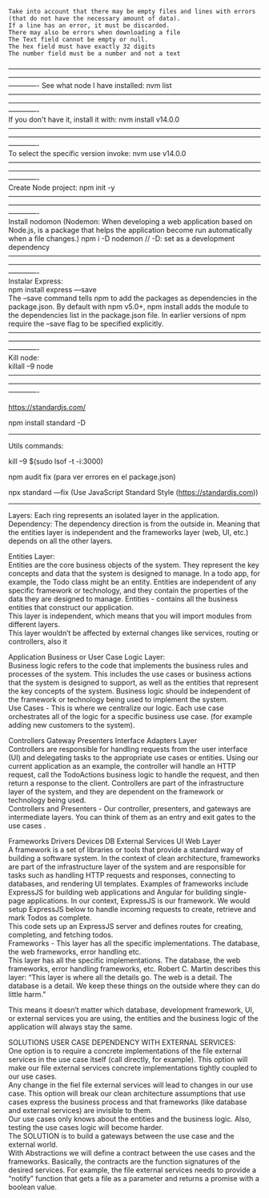     Take into account that there may be empty files and lines with errors (that do not have the necessary amount of data).
    If a line has an error, it must be discarded.
    There may also be errors when downloading a file
    The Text field cannot be empty or null.
    The hex field must have exactly 32 digits
    The number field must be a number and not a text

————————————————————————————————————————————————————————————————————————————- 
See what node I have installed:
nvm list  
————————————————————————————————————————————————————————————————————————————-  
If you don't have it, install it with:
nvm install v14.0.0  
————————————————————————————————————————————————————————————————————————————-  
To select the specific version invoke:
nvm use v14.0.0  
————————————————————————————————————————————————————————————————————————————-  
Create Node project:
npm init -y  
————————————————————————————————————————————————————————————————————————————-  
Install nodomon (Nodemon: When developing a web application based on
Node.js, is a package that helps the application become
run automatically when a file changes.)
npm i -D nodemon // -D: set as a development dependency  
————————————————————————————————————————————————————————————————————————————-  
Instalar Express:  
npm install express —save  
The –save command tells npm to add the packages as dependencies in the
package.json. By default with npm v5.0+, npm install adds the module to
the dependencies list in the package.json file. In earlier versions of
npm require the –save flag to be specified explicitly.  
————————————————————————————————————————————————————————————————————————————-  
Kill node:  
killall –9 node  
————————————————————————————————————————————————————————————————————————————-

https://standardjs.com/

npm install standard -D

------------------------------------------------------------------------

Utils commands:

kill –9 $(sudo lsof -t -i:3000)

npm audit fix (para ver errores en el package.json)

npx standard —fix (Use JavaScript Standard Style
(https://standardjs.com))

------------------------------------------------------------------------

Layers: Each ring represents an isolated layer in the application.  
Dependency: The dependency direction is from the outside in. Meaning
that the entities layer is independent and the frameworks layer (web,
UI, etc.) depends on all the other layers.

Entities Layer:  
Entities are the core business objects of the system. They represent the
key concepts and data that the system is designed to manage. In a todo
app, for example, the Todo class might be an entity. Entities are
independent of any specific framework or technology, and they contain
the properties of the data they are designed to manage. Entities -
contains all the business entities that construct our application.  
This layer is independent, which means that you will import modules from
different layers.  
This layer wouldn’t be affected by external changes like services,
routing or controllers, also it

Application Business or User Case Logic Layer:  
Business logic refers to the code that implements the business rules and
processes of the system. This includes the use cases or business actions
that the system is designed to support, as well as the entities that
represent the key concepts of the system. Business logic should be
independent of the framework or technology being used to implement the
system.  
Use Cases - This is where we centralize our logic. Each use case
orchestrates all of the logic for a specific business use case. (for
example adding new customers to the system).

Controllers Gateway Presenters Interface Adapters Layer  
Controllers are responsible for handling requests from the user
interface (UI) and delegating tasks to the appropriate use cases or
entities. Using our current application as an example, the controller
will handle an HTTP request, call the TodoActions business logic to
handle the request, and then return a response to the client.
Controllers are part of the infrastructure layer of the system, and they
are dependent on the framework or technology being used.  
Controllers and Presenters - Our controller, presenters, and gateways
are intermediate layers. You can think of them as an entry and exit
gates to the use cases .

Frameworks Drivers Devices DB External Services UI Web Layer  
A framework is a set of libraries or tools that provide a standard way
of building a software system. In the context of clean architecture,
frameworks are part of the infrastructure layer of the system and are
responsible for tasks such as handling HTTP requests and responses,
connecting to databases, and rendering UI templates. Examples of
frameworks include ExpressJS for building web applications and Angular
for building single-page applications. In our context, ExpressJS is our
framework. We would setup ExpressJS below to handle incoming requests to
create, retrieve and mark Todos as complete.  
This code sets up an ExpressJS server and defines routes for creating,
completing, and fetching todos.  
Frameworks - This layer has all the specific implementations. The
database, the web frameworks, error handling etc.  
This layer has all the specific implementations. The database, the web
frameworks, error handling frameworks, etc. Robert C. Martin describes
this layer: “This layer is where all the details go. The web is a
detail. The database is a detail. We keep these things on the outside
where they can do little harm.”

This means it doesn’t matter which database, development framework, UI,
or external services you are using, the entities and the business logic
of the application will always stay the same.

SOLUTIONS USER CASE DEPENDENCY WITH EXTERNAL SERVICES:  
One option is to require a concrete implementations of the file external
services in the use case itself (call directly, for example). This
option will make our file external services concrete implementations
tightly coupled to our use cases.  
Any change in the fiel file external services will lead to changes in
our use case. This option will break our clean architecture assumptions
that use cases express the business process and that frameworks (like
database and external services) are invisible to them.  
Our use cases only knows about the entities and the business logic.
Also, testing the use cases logic will become harder.  
The SOLUTION is to build a gateways between the use case and the
external world.  
With Abstractions we will define a contract between the use cases and
the frameworks. Basically, the contracts are the function signatures of
the desired services. For example, the file external services needs to
provide a “notify” function that gets a file as a parameter and returns
a promise with a boolean value.
